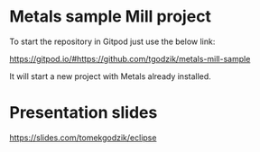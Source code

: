 # Metals sample Mill project

To start the repository in Gitpod just use the below link:

https://gitpod.io/#https://github.com/tgodzik/metals-mill-sample

It will start a new project with Metals already installed.

# Presentation slides

https://slides.com/tomekgodzik/eclipse
